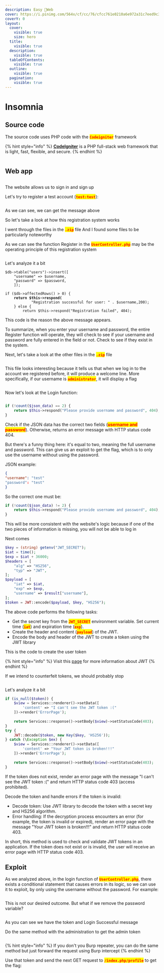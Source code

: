 ```yaml
---
description: Easy 🔮Web
cover: https://i.pinimg.com/564x/cf/cc/76/cfcc761e0210a6e972a31c7eed9c3527.jpg
coverY: 0
layout:
  cover:
    visible: true
    size: hero
  title:
    visible: true
  description:
    visible: true
  tableOfContents:
    visible: true
  outline:
    visible: true
  pagination:
    visible: true
---
```


# Insomnia

## Source code

The source code uses PHP code with the <mark style="color:red;">**`Codeigniter`**</mark> framework

{% hint style="info" %}
[**CodeIgniter**](https://codeigniter.com/) is a PHP full-stack web framework that is light, fast, flexible, and secure.
{% endhint %}

<figure><img src="../../../../.gitbook/assets/image (72).png" alt=""><figcaption></figcaption></figure>

## Web app

<figure><img src="../../../../.gitbook/assets/image (89).png" alt=""><figcaption></figcaption></figure>

The website allows us to sign in and sign up

Let's try to register a test account (<mark style="color:red;">**`test:test`**</mark>):

<figure><img src="../../../../.gitbook/assets/image (88).png" alt=""><figcaption></figcaption></figure>

As we can see, we can get the message above&#x20;

So let's take a look at how this registration system works

I went through the files in the <mark style="color:red;">**`.zip`**</mark> file And I found some files to be particularly noteworthy

As we can see the function Register in the <mark style="color:red;">**`UserController.php`**</mark> may be the operating principle of this registration system

<figure><img src="../../../../.gitbook/assets/image (91).png" alt=""><figcaption></figcaption></figure>

Let's analyze it a bit

<pre class="language-php"><code class="lang-php">$db->table("users")->insert([
    "username" => $username,
    "password" => $password,
    ]);

if ($db->affectedRows() > 0) {
<strong>    return $this->respond(
</strong>            "Registration successful for user: " . $username,200);
    } else {
        return $this->respond("Registration failed", 404);
</code></pre>

This code is the reason the above message appears.

To summarize, when you enter your username and password, the entire Register function will operate, they will check to see if your username and password are fully entered in the field or not. Check to see if they exist in the system.

Next, let's take a look at the other files in the <mark style="color:red;">**`.zip`**</mark> file

<figure><img src="../../../../.gitbook/assets/image (93).png" alt=""><figcaption></figcaption></figure>

This file looks interesting because it tells us that when we log in to the account we registered before, it will produce a welcome line. More specifically, if our username is <mark style="color:red;">**`administrator`**</mark>, it will display a flag

<figure><img src="../../../../.gitbook/assets/image (94).png" alt=""><figcaption></figcaption></figure>

Now let's look at the Login function:

<figure><img src="../../../../.gitbook/assets/image (95).png" alt=""><figcaption></figcaption></figure>

```php
if (!count($json_data) == 2) {
    return $this->respond("Please provide username and password", 404);
}
```

Check if the JSON data has the correct two fields (<mark style="color:red;">**username and password**</mark>). Otherwise, returns an error message with HTTP status code 404.&#x20;

But there's a funny thing here: it's equal to two, meaning the full username and password. This can give us an exploit to get the flag, which is to only use the username without using the password.

JSON example:

```json
{
"username": "test"
"password": "test"
}
```

&#x20;So the correct one must be:

```php
if (!count($json_data) != 2) {
    return $this->respond("Please provide username and password", 404);
}
```

This will be more consistent with the website's logic because if one of the two pieces of information is missing, you will not be able to log in

Next comes

```php
$key = (string) getenv("JWT_SECRET");
$iat = time();
$exp = $iat + 36000;
$headers = [
    "alg" => "HS256",
    "typ" => "JWT",
];
$payload = [
    "iat" => $iat,
    "exp" => $exp,
    "username" => $result["username"],
];
$token = JWT::encode($payload, $key, "HS256");
```

The above code performs the following tasks:

* Get the secret key from the <mark style="color:red;">**`JWT_SECRET`**</mark> environment variable. Set current time (<mark style="color:red;">**`iat`**</mark>) and expiration time (<mark style="color:red;">**`exp`**</mark>).&#x20;
* Create the header and content (<mark style="color:red;">**`payload`**</mark>) of the JWT.&#x20;
* Encode the body and header of the JWT to create a token using the JWT library

This is the code to create the user token

{% hint style="info" %}
Visit this [page](https://datatracker.ietf.org/doc/html/rfc7519) for more information about JWT
{% endhint %}

If we intend to counterfeit tokens, we should probably stop

<figure><img src="../../../../.gitbook/assets/image (96).png" alt=""><figcaption></figcaption></figure>

Let's analyze it a bit

```php
if (is_null($token)) {
    $view = Services::renderer()->setData([
        'content' => "I can't see the JWT token :("
    ])->render('ErrorPage');
    
    return Services::response()->setBody($view)->setStatusCode(403);
}
try {
    JWT::decode($token, new Key($key, 'HS256'));
} catch (\Exception $ex) {
    $view = Services::renderer()->setData([
        'content' => "Your JWT token is broken!!!"
    ])->render('ErrorPage');
    
    return Services::response()->setBody($view)->setStatusCode(403);
}
```

If the token does not exist, render an error page with the message "I can't see the JWT token :(" and return HTTP status code 403 (access prohibited).&#x20;

Decode the token and handle errors if the token is invalid:

* Decode token: Use JWT library to decode the token with a secret key and HS256 algorithm.&#x20;
* Error handling: If the decryption process encounters an error (for example, the token is invalid or expired), render an error page with the message "Your JWT token is broken!!!" and return HTTP status code 403.

In short, this method is used to check and validate JWT tokens in an application. If the token does not exist or is invalid, the user will receive an error page with HTTP status code 403.

## Exploit

As we analyzed above, in the login function of <mark style="color:red;">**`UserController.php`**</mark>, there exists a conditional statement that causes errors in its logic, so we can use it to exploit, by only using the username without the password. For example:

<figure><img src="../../../../.gitbook/assets/image (97).png" alt=""><figcaption></figcaption></figure>

This is not our desired outcome. But what if we remove the password variable?

<figure><img src="../../../../.gitbook/assets/image (98).png" alt=""><figcaption></figcaption></figure>

As you can see we have the token and Login Successful message

Do the same method with the administration to get the admin token

<figure><img src="../../../../.gitbook/assets/image (99).png" alt=""><figcaption></figcaption></figure>

{% hint style="info" %}
If you don't you Burp repeater, you can do the same method but just forward the request using Burp intercept
{% endhint %}

Use that token and send the next GET request to <mark style="color:red;">**`/index.php/profile`**</mark> to get the flag:

<figure><img src="../../../../.gitbook/assets/image (102).png" alt=""><figcaption></figcaption></figure>
